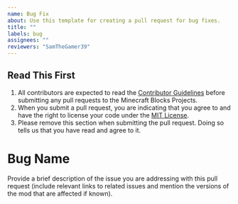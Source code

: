 ```yaml
---
name: Bug Fix
about: Use this template for creating a pull request for bug fixes.
title: ""
labels: bug
assignees: ""
reviewers: "SamTheGamer39"
---
```


## Read This First
1. All contributors are expected to read the [Contributor Guidelines](/.github/CONTRIBUTING.md) before submitting any pull requests to the Minecraft Blocks Projects.
2. When you submit a pull request, you are indicating that you agree to and have the right to license your code under the [MIT License](/LICENSE).
3. Please remove this section when submitting the pull request. Doing so tells us that you have read and agree to it.

# Bug Name
Provide a brief description of the issue you are addressing with this pull request
(include relevant links to related issues and mention the versions of the mod that are affected
if known).
